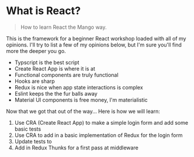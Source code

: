 # What is React?
> How to learn React the Mango way.

This is the framework for a beginner React workshop loaded with all of my opinions. I'll try to list a few of my opinions below, but I'm sure you'll find more the deeper you go.

 - Typscript is the best script
 - Create React App is where it is at
 - Functional components are truly functional
 - Hooks are sharp
 - Redux is nice when app state interactions is complex
 - Eslint keeps the the fur balls away
 - Material UI components is free money, I'm materialistic

Now that we got that out of the way... Here is how we will learn:

 1. Use CRA (Create React App) to make a simple login form and add some basic tests
 3. Use CRA to add in a basic implementation of Redux for the login form
 4. Update tests to
 5. Add in Redux Thunks for a first pass at middleware